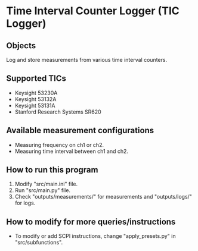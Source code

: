 # Time Interval Counter Logger (TIC Logger)
## Objects
Log and store measurements from various time interval counters.

## Supported TICs
- Keysight 53230A
- Keysight 53132A
- Keysight 53131A
- Stanford Research Systems SR620

## Available measurement configurations
- Measuring frequency on ch1 or ch2.
- Measuring time interval between ch1 and ch2.

## How to run this program
1. Modify "src/main.ini" file.
2. Run "src/main.py" file.
3. Check "outputs/measurements/" for measurements and "outputs/logs/" for logs.

## How to modify for more queries/instructions
- To modify or add SCPI instructions, change "apply_presets.py" in "src/subfunctions".
